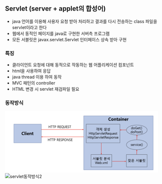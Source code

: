 ## Servlet (server + applet의 합성어)

- java 언어를 이용해 사용자 요청 받아 처리하고 결과를 다시 전송하는 class 파일을 servlet이라고 한다
- 웹에서 동적인 페이지를 java로 구현한 서버측 프로그램
- 모든 서블릿은 javax.servlet.Servlet 인터페이스 상속 받아 구현

### 특징

- 클라이언트 요청에 대해 동적으로 작동하는 웹 어플리케이션 컴포넌트
- html을 사용하여 응답
- java thread 이용 하여 동작
- MVC 패턴의 controller
- HTML 변경 시 servlet 재검파일 필요

### 동작방식

![servlet동작방식](img/servlet동작방식.png)
![servlet동작방식2](/Users/dhgpcks/Downloads/servlet동작방식.png)
